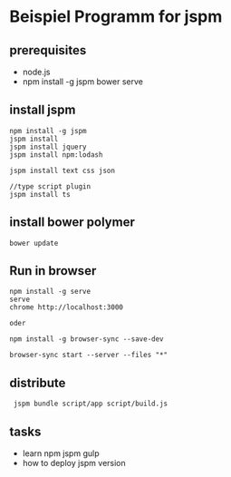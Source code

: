 # Beispiel Programm for jspm

## prerequisites

* node.js
* npm install -g jspm bower serve

## install jspm

	npm install -g jspm
	jspm install
	jspm install jquery
	jspm install npm:lodash

	jspm install text css json

	//type script plugin
	jspm install ts

## install bower polymer
	bower update


## Run in browser

	npm install -g serve
 	serve
	chrome http://localhost:3000

	oder

	npm install -g browser-sync --save-dev

	browser-sync start --server --files "*"

## distribute

	 jspm bundle script/app script/build.js

## tasks

* learn npm jspm gulp
* how to deploy jspm version
